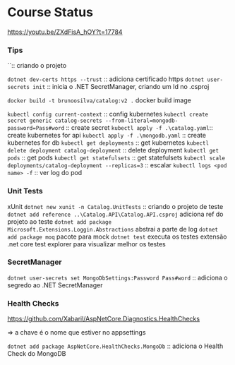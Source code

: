 # Course Status

https://youtu.be/ZXdFisA_hOY?t=17784

### Tips

``:: criando o projeto

`dotnet dev-certs https --trust` :: adiciona certificado https
`dotnet user-secrets init` :: inicia o .NET SecretManager, criando um Id no .csproj

`docker build -t brunoosilva/catalog:v2 .` docker build image

`kubectl config current-context` :: config kubernetes
`kubectl create secret generic catalog-secrets --from-literal=mongodb-password=Pass#word` :: create secret
`kubectl apply -f .\catalog.yaml`:: create kubernetes for api
`kubectl apply -f .\mongodb.yaml` :: create kubernetes for db
`kubectl get deployments` :: get kubernetes
`kubectl delete deployment catalog-deployment` :: delete deployment
`kubectl get pods` :: get pods
`kubectl get statefulsets` :: get statefulsets
`kubectl scale deployments/catalog-deployment --replicas=3` :: escalar
`kubectl logs <pod name> -f` :: ver log do pod

### Unit Tests

xUnit
`dotnet new xunit -n Catalog.UnitTests` :: criando o projeto de teste
`dotnet add reference ..\Catalog.API\Catalog.API.csproj` adiciona ref do projeto ao teste
`dotnet add package Microsoft.Extensions.Loggin.Abstractions` abstrai a parte de log
`dotnet add package moq` pacote para mock
`dotnet test` executa os testes
extensão .net core test explorer para visualizar melhor os testes

### SecretManager

`dotnet user-secrets set MongoDbSettings:Password Pass#word` :: adiciona o segredo ao .NET SecretManager

### Health Checks

https://github.com/Xabaril/AspNetCore.Diagnostics.HealthChecks

=> a chave é o nome que estiver no appsettings

`dotnet add package AspNetCore.HealthChecks.MongoDb` :: adiciona o Health Check do MongoDB
